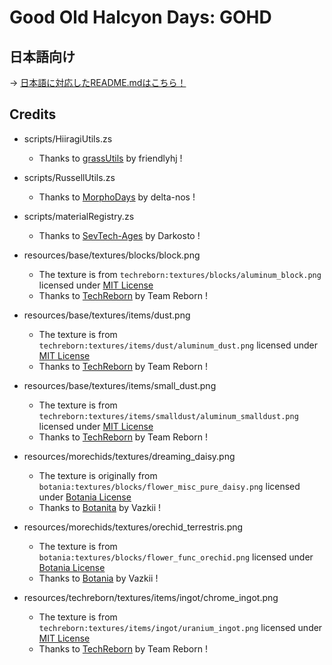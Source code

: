 # Good Old Halcyon Days: GOHD

## 日本語向け

-> [日本語に対応したREADME.mdはこちら！](https://github.com/Hiiragi283/Good-Old-Halcyon-Days/blob/main/README_JP.md)

## Credits

- scripts/HiiragiUtils.zs
  - Thanks to [grassUtils](https://github.com/friendlyhj/GrassUtils) by friendlyhj !

- scripts/RussellUtils.zs
  - Thanks to [MorphoDays](https://github.com/delta-nos/MorphoDays_old
) by delta-nos !

- scripts/materialRegistry.zs
  - Thanks to [SevTech-Ages](https://github.com/DarkPacks/SevTech-Ages) by Darkosto !

- resources/base/textures/blocks/block.png
  - The texture is from `techreborn:textures/blocks/aluminum_block.png` licensed under [MIT License](https://github.com/TechReborn/TechReborn/blob/1.12-v2.18/LICENSE.md)
  - Thanks to [TechReborn](https://github.com/TechReborn/TechReborn/tree/1.12-v2.18) by Team Reborn !

- resources/base/textures/items/dust.png
  - The texture is from `techreborn:textures/items/dust/aluminum_dust.png` licensed under [MIT License](https://github.com/TechReborn/TechReborn/blob/1.12-v2.18/LICENSE.md)
  - Thanks to [TechReborn](https://github.com/TechReborn/TechReborn/tree/1.12-v2.18) by Team Reborn !

- resources/base/textures/items/small_dust.png
  - The texture is from `techreborn:textures/items/smalldust/aluminum_smalldust.png` licensed under [MIT License](https://github.com/TechReborn/TechReborn/blob/1.12-v2.18/LICENSE.md)
  - Thanks to [TechReborn](https://github.com/TechReborn/TechReborn/tree/1.12-v2.18) by Team Reborn !

- resources/morechids/textures/dreaming_daisy.png
  - The texture is originally from `botania:textures/blocks/flower_misc_pure_daisy.png` licensed under [Botania License](https://botaniamod.net/license.php)
  - Thanks to [Botanita](https://github.com/Vazkii](https://github.com/VazkiiMods/Botania)) by Vazkii !

- resources/morechids/textures/orechid_terrestris.png
  - The texture is from `botania:textures/blocks/flower_func_orechid.png` licensed under [Botania License](https://botaniamod.net/license.php)
  - Thanks to [Botania](https://github.com/VazkiiMods/Botania) by Vazkii !

- resources/techreborn/textures/items/ingot/chrome_ingot.png
  - The texture is from `techreborn:textures/items/ingot/uranium_ingot.png` licensed under [MIT License](https://github.com/TechReborn/TechReborn/blob/1.12-v2.18/LICENSE.md)
  - Thanks to [TechReborn](https://github.com/TechReborn/TechReborn/tree/1.12-v2.18) by Team Reborn !
